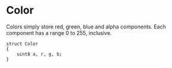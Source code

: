 # Color

Colors simply store red, green, blue and alpha components. Each component has a
range 0 to 255, inclusive.

```
struct Color
{
	uint8 a, r, g, b;
}
```

<!-- EOF -->
